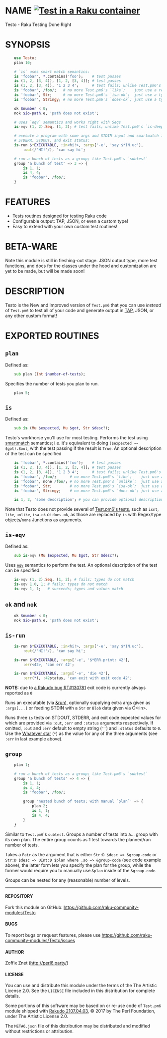 # NAME [![Test in a Raku container](https://github.com/raku-community-modules/Testo/actions/workflows/test.yaml/badge.svg)](https://github.com/raku-community-modules/Testo/actions/workflows/test.yaml)

Testo - Raku Testing Done Right

# SYNOPSIS

```raku
    use Testo;
    plan 10;

    # `is` uses smart match semantics:
    is 'foobar', *.contains('foo');    # test passes
    is (1, 2, (3, 4)), [1, 2, [3, 4]]; # test passes
    is (1, 2, (3, 4)), '1 2 3 4';      # test fails; unlike Test.pm6's `is`
    is 'foobar', /foo/;   # no more Test.pm6's `like`;    just use a regex
    is 'foobar', Str;     # no more Test.pm6's `isa-ok`;  just use a type object
    is 'foobar', Stringy; # no more Test.pm6's `does-ok`; just use a type object

    ok $number < 0;
    nok $io-path.e, 'path does not exist';

    # uses `eqv` semantics and works right with Seqs
    is-eqv (1, 2).Seq, (1, 2); # test fails; unlike Test.pm6's `is-deeply`

    # execute a program with some args and STDIN input and smartmatch its
    # STDERR, STDOUT, and exit status:
    is-run $*EXECUTABLE, :in<hi!>, :args['-e', 'say $*IN.uc'],
        :out(/'HI!'/), 'can say hi';

    # run a bunch of tests as a group; like Test.pm6's `subtest`
    group 'a bunch of test' => 3 => {
        is 1, 1;
        is 4, 4;
        is 'foobar', /foo/;
    }
```

# FEATURES

- Tests routines designed for testing Raku code
- Configurable output: TAP, JSON, or even a custom type!
- Easy to extend with your own custom test routines!

# BETA-WARE

Note this module is still in fleshing-out stage. JSON output type, more
test functions, and docs for the classes under the hood and customization
are yet to be made, but will be made soon!

# DESCRIPTION

Testo is the New and Improved version of `Test.pm6` that you can use
*instead* of `Test.pm6` to test all of your code and generate output in
[TAP](https://testanything.org/tap-specification.html),
JSON, or any other custom format!

# EXPORTED ROUTINES

## `plan`

Defined as:

```raku
    sub plan (Int $number-of-tests);
```

Specifies the number of tests you plan to run.

```raku
    plan 5;
```

## `is`

Defined as:

```raku
    sub is (Mu $expected, Mu $got, Str $desc?);
```

Testo's workhorse you'll use for most testing. Performs the test using
[smartmatch](https://docs.raku.org/routine/~~.html) semantics; i.e. it's
equivalent to doing `($expected ~~ $got).Bool`, with the test passing if the
result is `True`. An optional description of the test can be specified

```raku
    is 'foobar', *.contains('foo');    # test passes
    is (1, 2, (3, 4)), [1, 2, [3, 4]]; # test passes
    is (1, 2, (3, 4)), '1 2 3 4';      # test fails; unlike Test.pm6's `is`
    is 'foobar', /foo/;      # no more Test.pm6's `like`;    just use a regex
    is 'foobar', none /foo/; # no more Test.pm6's `unlike`;  just use a none  Junction
    is 'foobar', Str;        # no more Test.pm6's `isa-ok`;  just use a type object
    is 'foobar', Stringy;    # no more Test.pm6's `does-ok`; just use a type object

    is 1, 2, 'some description'; # you can provide optional description too
```

Note that Testo does not provide several of [Test.pm6's
tests](https://docs.raku.org/language/testing), such as `isnt`, `like`,
`unlike`, `isa-ok` or `does-ok`, as those are replaced by `is` with Regex/type
objects/`none` Junctions as arguments.

## `is-eqv`

Defined as:

```raku
    sub is-eqv (Mu $expected, Mu $got, Str $desc?);
```

Uses [`eqv`](https://docs.perl6.org/routine/eqv) semantics to perform the test.
An optional description of the test can be specified.

```raku
    is-eqv (1, 2).Seq, (1, 2); # fails; types do not match
    is-eqv 1.0, 1; # fails; types do not match
    is-eqv 1, 1;   # succeeds; types and values match
```

## `ok` and `nok`

```raku
    ok $number < 0;
    nok $io-path.e, 'path does not exist';
```

## `is-run`

```raku
    is-run $*EXECUTABLE, :in<hi!>, :args['-e', 'say $*IN.uc'],
        :out(/'HI!'/), 'can say hi';

    is-run $*EXECUTABLE, :args['-e', '$*ERR.print: 42'],
        :err<42>, 'can err 42';

    is-run $*EXECUTABLE, :args['-e', 'die 42'],
        :err(*), :42status, 'can exit with exit code 42';
```

**NOTE:** due to [a Rakudo bug
RT#130781](https://github.com/Raku/old-issue-tracker/issues/6072)
exit code is currently always reported as `0`

Runs an executable (via [&run](https://docs.perl6.org/routine/run)), optionally
supplying extra args given as `:args[...]` or feeding STDIN with a `Str` or
`Blob` data given via C<:in>.

Runs three `is` tests on STDOUT, STDERR, and exit code expected values for
which are provided via `:out`, `:err` and `:status` arguments respectively.
If omitted, `:out` and `:err` default to empty string (`''`) and `:status`
defaults to `0`. Use the [Whatever star](https://docs.perl6.org/type/Whatever)
(`*`) as the value for any of the three arguments (see `:err` in last
example above).

## `group`

```raku
    plan 1;

    # run a bunch of tests as a group; like Test.pm6's `subtest`
    group 'a bunch of tests' => 4 => {
        is 1, 1;
        is 4, 4;
        is 'foobar', /foo/;

        group 'nested bunch of tests; with manual `plan`' => {
            plan 2;
            is 1, 1;
            is 4, 4;
        }
    }
```

Similar to `Test.pm6`'s `subtest`. Groups a number of tests into a... group
with its own plan. The entire group counts as 1 test towards the planned/ran
number of tests.

Takes a `Pair` as the argument that is either `Str:D $desc => &group-code`
or `Str:D $desc => UInt:D $plan where .so => &group-code` (see code example
above), the latter form lets you specify the plan for the group, while the
former would require you to manually use `&plan` inside of the `&group-code`.

Groups can be nested for any (reasonable) number of levels.

---

#### REPOSITORY

Fork this module on GitHub:
https://github.com/raku-community-modules/Testo

#### BUGS

To report bugs or request features, please use
https://github.com/raku-community-modules/Testo/issues

#### AUTHOR

Zoffix Znet (http://perl6.party/)

#### LICENSE

You can use and distribute this module under the terms of the
The Artistic License 2.0. See the `LICENSE` file included in this
distribution for complete details.

Some portions of this software may be based on or re-use code
of `Test.pm6` module shipped with
[Rakudo 2107.04.03](http://rakudo.org/downloads/rakudo/), © 2017 by The Perl
Foundation, under The Artistic License 2.0.

The `META6.json` file of this distribution may be distributed and modified
without restrictions or attribution.
